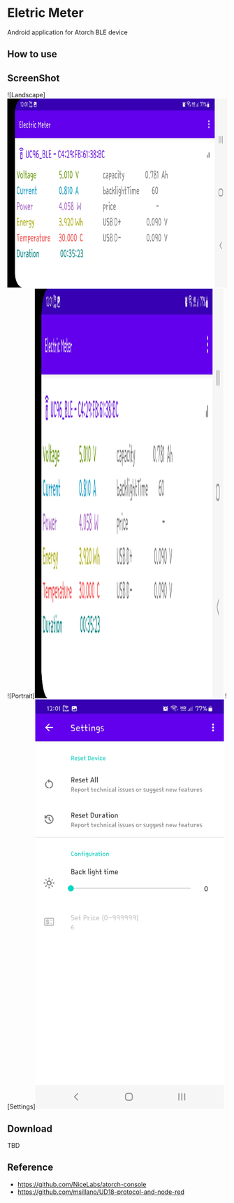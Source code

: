 # Eletric Meter

Android application for Atorch BLE device

## How to use

## ScreenShot
![Landscape]<img src="https://github.com/zephy-lee/ElectricMeter/blob/main/land_Electric_Meter.jpg" width="936" height="432"/>
![Portrait]<img src="https://github.com/zephy-lee/ElectricMeter/blob/main/land_Electric_Meter.jpg" width="432" height="936"/>
![Settings]<img src="https://github.com/zephy-lee/ElectricMeter/blob/main/settings_Electric_Meter.jpg" width="432" height="936"/>

## Download
TBD

##

## Reference
- <https://github.com/NiceLabs/atorch-console>
- <https://github.com/msillano/UD18-protocol-and-node-red>
